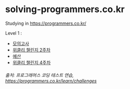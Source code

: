 # solving-programmers.co.kr  
Studying in https://programmers.co.kr/  

Level 1 :
- [모의고사](모의고사.md)
- [위클리 챌린지 2주차](https://github.com/unbroken-KR/solving-programmers.co.kr/blob/main/21%EB%85%84%208%EC%9B%94%20%EC%9C%84%ED%81%B4%EB%A6%AC%20%EC%B1%8C%EB%A6%B0%EC%A7%80%202%EC%A3%BC%EC%B0%A8.md)
- [예산](예산.md)
- [위클리 챌린지 4주차](https://github.com/unbroken2650/solving-programmers.co.kr/blob/af43087151cc0d4a610d417489cc7227abaf9f95/%EC%9C%84%ED%81%B4%EB%A6%AC%20%EC%B1%8C%EB%A6%B0%EC%A7%80%203%EC%A3%BC%EC%B0%A8.md)

###### 출처: 프로그래머스 코딩 테스트 연습, https://programmers.co.kr/learn/challenges
